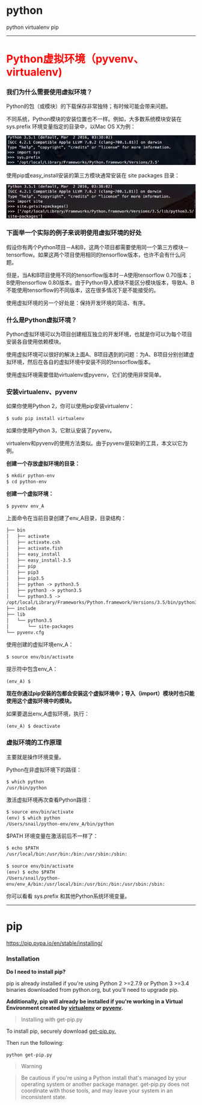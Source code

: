 # python

python virtualenv pip 


---
# <font color=red>Python虚拟环境（pyvenv、virtualenv)</font>

### 我们为什么需要使用虚拟环境？

Python的包（或模块）的下载保存非常独特；有时候可能会带来问题。

不同系统，Python模块的安装位置也不一样。例如，大多数系统模块安装在 sys.prefix 环境变量指定的目录中，以Mac OS X为例：

![python-pyvenv-1.png](./python-pyvenv-1.png)

使用pip或easy_install安装的第三方模块通常安装在 site packages 目录：

![python-pyvenv-2.png](./python-pyvenv-2.png)

### 下面举一个实际的例子来说明使用虚拟环境的好处

假设你有两个Python项目－A和B，这两个项目都需要使用同一个第三方模块－tensorflow。如果这两个项目使用相同的tensorflow版本，也许不会有什么问题。

但是，当A和B项目使用不同的tensorflow版本时－A使用tensorflow 0.70版本；B使用tensorflow 0.80版本。由于Python导入模块不能区分模块版本，导致A、B不能使用tensorflow的不同版本，这在很多情况下是不能接受的。

使用虚拟环境的另一个好处是：保持开发环境的简洁、有序。

### 什么是Python虚拟环境？

Python虚拟环境可以为项目创建相互独立的开发环境，也就是你可以为每个项目安装各自使用依赖模块。

使用虚拟环境可以很好的解决上面A、B项目遇到的问题：为A、B项目分别创建虚拟环境，然后在各自的虚拟环境中安装不同的tensorflow版本。

使用虚拟环境需要借助virtualenv或pyvenv，它们的使用非常简单。

### 安装virtualenv、pyvenv

如果你使用Python 2，你可以使用pip安装virtualenv：

`$ sudo pip install virtualenv`

如果你使用Python 3，它默认安装了pyvenv。

virtualenv和pyvenv的使用方法类似。由于pyvenv是较新的工具，本文以它为例。

**创建一个存放虚拟环境的目录：**
```
$ mkdir python-env
$ cd python-env
```
**创建一个虚拟环境：**

`$ pyvenv env_A`

上面命令在当前目录创建了env_A目录，目录结构：
```
├── bin
│   ├── activate
│   ├── activate.csh
│   ├── activate.fish
│   ├── easy_install
│   ├── easy_install-3.5
│   ├── pip
│   ├── pip3
│   ├── pip3.5
│   ├── python -> python3.5
│   ├── python3 -> python3.5
│   └── python3.5 -> /opt/local/Library/Frameworks/Python.framework/Versions/3.5/bin/python3.5
├── include
├── lib
│   └── python3.5
│       └── site-packages
└── pyvenv.cfg
```
使用创建的虚拟环境env_A：

`$ source env/bin/activate`

提示符中包含env_A：

`(env_A) $`

**现在你通过pip安装的包都会安装这个虚拟环境中；导入（import）模块时也只能使用这个虚拟环境中的模块。**

如果要退出env_A虚拟环境，执行：

`(env_A) $ deactivate`

### 虚拟环境的工作原理

主要就是操作环境变量。

Python在非虚拟环境下的路径：
```
$ which python
/usr/bin/python
```
激活虚拟环境再次查看Python路径：
```
$ source env/bin/activate
(env) $ which python
/Users/snail/python-env/env_A/bin/python
```
$PATH 环境变量在激活前后不一样了：
```
$ echo $PATH
/usr/local/bin:/usr/bin:/bin:/usr/sbin:/sbin:
 
$ source env/bin/activate
(env) $ echo $PATH
/Users/snail/python-env/env_A/bin:/usr/local/bin:/usr/bin:/bin:/usr/sbin:/sbin:
```
你可以看看 sys.prefix 和其他Python系统环境变量。


---
# pip
https://pip.pypa.io/en/stable/installing/

### Installation
**Do I need to install pip?**

pip is already installed if you're using Python 2 >=2.7.9 or Python 3 >=3.4 binaries downloaded from python.org, but you'll need to upgrade pip.

**Additionally, pip will already be installed if you're working in a Virtual Environment created by [virtualenv](https://packaging.python.org/key_projects/#virtualenv) or [pyvenv](https://packaging.python.org/key_projects/#venv).**

>Installing with get-pip.py

To install pip, securely download [get-pip.py.](https://bootstrap.pypa.io/get-pip.py)

Then run the following:

`python get-pip.py`

>Warning

>Be cautious if you're using a Python install that's managed by your operating system or another package manager. get-pip.py does not coordinate with those tools, and may leave your system in an inconsistent state.
